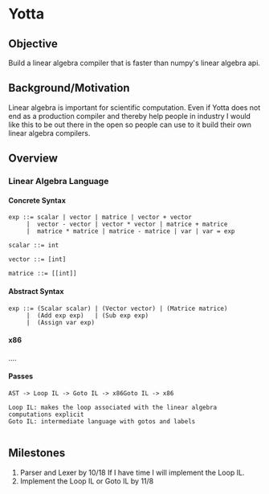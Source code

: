 # Yotta

## Objective
Build a linear algebra compiler that is faster than numpy's linear algebra api.
## Background/Motivation
Linear algebra is important for scientific computation. Even if Yotta does not end as a production compiler and thereby help people in industry I would like this to be out there in the open so people can use to it build their own linear algebra compilers.
## Overview
### Linear Algebra Language
#### Concrete Syntax
```
exp ::= scalar | vector | matrice | vector + vector 
     |  vector - vector | vector * vector | matrice + matrice 
     |  matrice * matrice | matrice - matrice | var | var = exp
     
scalar ::= int

vector ::= [int]

matrice ::= [[int]]
```

#### Abstract Syntax
```
exp ::= (Scalar scalar) | (Vector vector) | (Matrice matrice)
     |  (Add exp exp)   | (Sub exp exp)
     |  (Assign var exp)
```
     
#### x86
....

#### Passes
```
AST -> Loop IL -> Goto IL -> x86Goto IL -> x86

Loop IL: makes the loop associated with the linear algebra computations explicit
Goto IL: intermediate language with gotos and labels


```

## Milestones
1. Parser and Lexer by 10/18
If I have time I will implement the Loop IL.
2. Implement the Loop IL or Goto IL by 11/8
